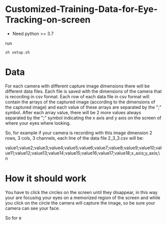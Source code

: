 # Customized-Training-Data-for-Eye-Tracking-on-screen

- Need python >= 3.7

run 
```
sh setup.sh
```

# Data

For each camera with different capture image dimensions there will be different data files.
Each file is saved with the dimensions of the camera that is recording in csv format.
Each row of each data file in csv format will contain the arrays of the captured image (according to the dimensions of the captured image) and each
value of these arrays are separated by the ";" symbol. After each array value, there will be 2 more values always separated by the ";" symbol indicating
the x axis and y axis on the screen of where your eyes where looking.

So, for example if your camera is recording with this image dimension 2 rows, 3 cols, 3 channels, each line of the data file
2_3_3.csv will be:

value1;value2;value3;value4;value5;value6;value7;value8;value9;value10;value11;value12;value13;value14;value15;value16;value17;value18;x_axis;y_axis;\n

# How it should work

You have to click the circles on the screen until they disappear, in this way your are focusing your eyes on a memorized region of the screen
and while you click on the circle the camera will capture the image, so be sure your camera can see your face.


So for e
